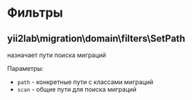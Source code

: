 Фильтры
===

## yii2lab\migration\domain\filters\SetPath

назначает пути поиска миграций

Параметры:

* `path` - конкретные пути с классами миграций
* `scan` - общие пути для поиска миграций

